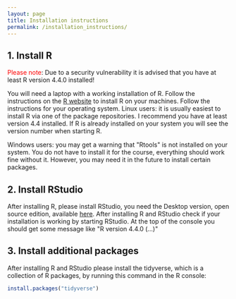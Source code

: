 ```yaml
---
layout: page
title: Installation instructions
permalink: /installation_instructions/
---
```


## 1. Install R
<span style="color: red;">Please note</span>: Due to a security vulnerability it is advised that you have at least R version 4.4.0 installed! 

You will need a laptop with a working installation of R. Follow the instructions on the [R website](https://www.r-project.org/)
to install R on your machines. Follow the instructions for your operating system. Linux users: it is usually easiest to install R via one of the package repositories. I recommend you have at least version 4.4 installed. If R is already installed on your system you will see the version number when starting R.

Windows users: you may get a warning that "Rtools" is not installed on your system. You do not have to install it for the course, everything should work fine without it. However, you may need it in the future to install certain packages. 

## 2. Install RStudio
After installing R, please install RStudio, you need the Desktop version, open source edition, available [here](https://www.rstudio.com/products/rstudio/). After installing R and RStudio check if your installation is working by starting RStudio. At the top of the console you should get some message like "R version 4.4.0 (...)"

## 3. Install additional packages
After installing R and RStudio please install the tidyverse, which is a collection of R packages, by running this command in the R console:

```r
install.packages("tidyverse")
```
